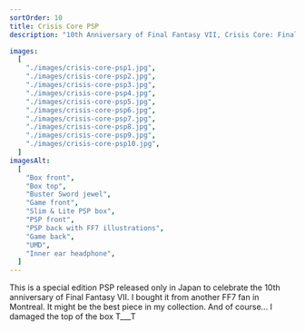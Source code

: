 ```yaml
---
sortOrder: 10
title: Crisis Core PSP
description: "10th Anniversary of Final Fantasy VII, Crisis Core: Final Fantasy VII silver PlayStation Portable"

images:
  [
    "./images/crisis-core-psp1.jpg",
    "./images/crisis-core-psp2.jpg",
    "./images/crisis-core-psp3.jpg",
    "./images/crisis-core-psp4.jpg",
    "./images/crisis-core-psp5.jpg",
    "./images/crisis-core-psp6.jpg",
    "./images/crisis-core-psp7.jpg",
    "./images/crisis-core-psp8.jpg",
    "./images/crisis-core-psp9.jpg",
    "./images/crisis-core-psp10.jpg",
  ]
imagesAlt:
  [
    "Box front",
    "Box top",
    "Buster Sword jewel",
    "Game front",
    "Slim & Lite PSP box",
    "PSP front",
    "PSP back with FF7 illustrations",
    "Game back",
    "UMD",
    "Inner ear headphone",
  ]
---
```


This is a special edition PSP released only in Japan to celebrate the 10th anniversary of Final Fantasy VII. I bought it from another FF7 fan in Montreal. It might be the best piece in my collection. And of course... I damaged the top of the box T\_\_\_T
